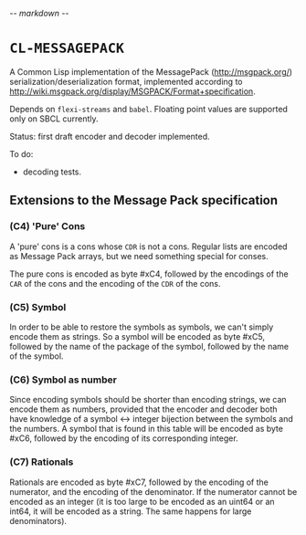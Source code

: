 -*- markdown -*-

# `CL-MESSAGEPACK`

A Common Lisp implementation of the MessagePack (http://msgpack.org/)
serialization/deserialization format, implemented according to
http://wiki.msgpack.org/display/MSGPACK/Format+specification.

Depends on `flexi-streams` and `babel`. Floating point values are
supported only on SBCL currently.

Status: first draft encoder and decoder implemented.

To do:

 * decoding tests.

## Extensions to the Message Pack specification

### (C4) 'Pure' Cons

A 'pure' cons is a cons whose `CDR` is not a cons. Regular lists are
encoded as Message Pack arrays, but we need something special for
conses.

The pure cons is encoded as byte #xC4, followed by the encodings of
the `CAR` of the cons and the encoding of the `CDR` of the cons.

### (C5) Symbol

In order to be able to restore the symbols as symbols, we can't simply
encode them as strings. So a symbol will be encoded as byte #xC5,
followed by the name of the package of the symbol, followed by the
name of the symbol.

### (C6) Symbol as number

Since encoding symbols should be shorter than encoding strings, we can
encode them as numbers, provided that the encoder and decoder both
have knowledge of a symbol <-> integer bijection between the symbols
and the numbers. A symbol that is found in this table will be encoded
as byte #xC6, followed by the encoding of its corresponding integer.

### (C7) Rationals

Rationals are encoded as byte #xC7, followed by the encoding of the
numerator, and the encoding of the denominator. If the numerator
cannot be encoded as an integer (it is too large to be encoded as an
uint64 or an int64, it will be encoded as a string. The same happens
for large denominators).

